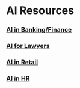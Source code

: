# AI Resources
### [AI in Banking/Finance](https://github.com/Kashyap-AI-Resources/AI-in-Banking-and-Finance)
### [AI for Lawyers](https://github.com/Kashyap-AI-Resources/AI-and-Law)
### [AI in Retail](https://github.com/Kashyap-AI-Resources/AI-in-Retail)
### [AI in HR](https://github.com/Kashyap-AI-Resources/AI-in-HR)

<!---
Kashyap-AI-Resources/Kashyap-AI-Resources is a ✨ special ✨ repository because its `README.md` (this file) appears on your GitHub profile.
You can click the Preview link to take a look at your changes.
--->
